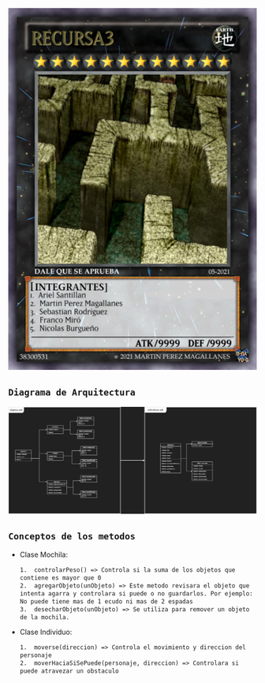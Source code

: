 <img src="picture\presentacion\recursa3.jpg" width='600'>

## ```Diagrama de Arquitectura```
<img src="picture\presentacion\tp_algo1.drawio.png">

## ```Conceptos de los metodos```
*   Clase Mochila:

        1.  controlarPeso() => Controla si la suma de los objetos que contiene es mayor que 0
        2.  agregarObjeto(unObjeto) => Este metodo revisara el objeto que intenta agarra y controlara si puede o no guardarlos. Por ejemplo: No puede tiene mas de 1 ecudo ni mas de 2 espadas
        3.  desecharObjeto(unObjeto) => Se utiliza para remover un objeto de la mochila.

*   Clase Individuo:

        1.  moverse(direccion) => Controla el movimiento y direccion del personaje
        2.  moverHaciaSiSePuede(personaje, direccion) => Controlara si puede atravezar un obstaculo